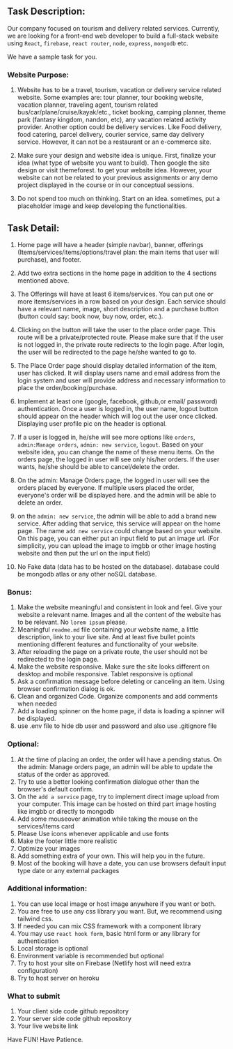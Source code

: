 ## Task Description: 
Our company focused on tourism and delivery related services. Currently, we are looking for a front-end web developer to build a full-stack website using `React`, `firebase`, `react router`, `node`, `express`, `mongodb` etc. 

We have a sample task for you.


### Website Purpose:
1. Website has to be a travel, tourism, vacation or delivery service related website. Some examples are: tour planner, tour booking website, vacation planner, traveling agent, tourism related bus/car/plane/cruise/kayak/etc., ticket booking, camping planner, theme park (fantasy kingdom, nandon, etc), any vacation related activity provider. Another option could be delivery services. Like Food delivery, food catering, parcel delivery, courier service, same day delivery service. However, it can not be a restaurant or an e-commerce site. 

2. Make sure your design and website idea is unique. First, finalize your idea (what type of website you want to build). Then google the site design or visit themeforest. to get your website idea. However, your website can not be related to your previous assignments or any demo project displayed in the course or in our conceptual sessions.
3. Do not spend too much on thinking. Start on an idea. sometimes, put a placeholder image and keep developing the functionalities. 

## Task Detail: 
1. Home page will have a header (simple navbar), banner, offerings (Items/services/items/options/travel plan:  the main items that user will purchase), and footer.
2. Add two extra sections in the home page in addition to the 4 sections mentioned above. 

3. The Offerings will have at least 6 items/services. You can put one or more items/services in a row based on your design. Each service should have a relevant name, image, short description and a purchase button (button could say: book now, buy now, order, etc.). 
4. Clicking on the button will take the user to the place order page. This route will be a private/protected route. Please make sure that if the user is not logged in, the private route redirects to the login page. After login, the user will be redirected to the page he/she wanted to go to.
5. The Place Order page should display detailed information of the item, user has clicked. It will display users name and email address from the login system and user will provide address and necessary information to place the order/booking/purchase. 


6. Implement at least one (google, facebook, github,or email/ password) authentication. Once a user is logged in, the user name, logout button should appear on the header which will log out the user once clicked. Displaying user profile pic on the header is optional.
7. If a user is logged in, he/she will see more options like `orders`, `admin:Manage orders`, `admin: new service`, `logout`. Based on your website idea, you can change the name of these menu items. On the orders page, the logged in user will see only his/her orders. If the user wants, he/she should be able to cancel/delete the order.  

8. On the admin: Manage Orders page, the logged in user will see the orders placed by everyone. If multiple users placed the order, everyone's order will be displayed here. and the admin will be able to delete an order.
9. on the `admin: new service`, the admin will be able to add a brand new service. After adding that service, this service will appear on the home page. The name `add new service` could change based on your website. On this page, you can either put an input field to put an image url. (For simplicity, you can upload the image to imgbb or other image hosting website and then put the url on the input field)

10. No Fake data (data has to be hosted on the database). database could be mongodb atlas or any other noSQL database.

### Bonus: 
1. Make the website meaningful and consistent in look and feel. Give your website a relevant name. Images and all the content of the website has to be relevant. No `lorem ipsum` please.
2. Meaningful `readme.md` file containing your website name, a little description, link to your live site. And at least five bullet points mentioning different features and functionality of your website.
3. After reloading the page on a private route, the user should not be redirected to the login page.
4. Make the website responsive. Make sure the site looks different on desktop and mobile responsive. Tablet responsive is optional
5. Ask a confirmation message before deleting or canceling an item. Using browser confirmation dialog is ok. 
6. Clean and organized Code. Organize components and add comments when needed
7. Add a loading spinner on the home page, if data is loading a spinner will be displayed.
8. use .env file to hide db user and password and also use .gitignore file

### Optional:
1. At the time of placing an order, the order will have a pending status. On the admin: Manage orders page, an admin will be able to update the status of the order as approved.
2. Try to use a better looking confirmation dialogue other than the browser's default confirm.
3. On the `add a service` page, try to implement direct image upload from your computer. This image can be hosted on third part image hosting like imgbb or directly to mongodb
4. Add some mouseover animation while taking the mouse on the services/items card
5. Please Use icons whenever applicable and use fonts
6. Make the footer little more realistic
7. Optimize your images
8. Add something extra of your own. This will help you in the future.
9. Most of the booking will have a date, you can use browsers default input type date or any external packages



### Additional information:
1. You can use local image or host image anywhere if you want or both.
3. You are free to use any css library you want. But, we recommend using tailwind css. 
4. If needed you can mix CSS framework with a component library
5. You may use `react hook form`, basic html form or any library for authentication
6. Local storage is optional
7. Environment variable is recommended but optional
8. Try to host your site on Firebase (Netlify host will need extra configuration)
9. Try to host server on heroku

### What to submit 
1. Your client side code github repository
2. Your server side code github repository
3. Your live website link



Have FUN! Have Patience. 
